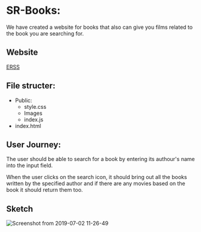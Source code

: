 # SR-Books:

We have created a website for books that also can give you films related to the
book you are searching for.

## Website
[ERSS](https://fack2.github.io/SR-Books/)

## File structer:

- Public:
  - style.css
  - Images
  - index.js
- index.html

## User Journey:

The user should be able to search for a book by entering its authour's name into
the input field.

When the user clicks on the search icon, it should bring out all the books
written by the specified author and if there are any movies based on the book it
should return them too.

## Sketch
![Screenshot from 2019-07-02 11-26-49](https://user-images.githubusercontent.com/47992412/60499527-4ca4ca00-9cc1-11e9-9ec5-76b0cbfffee4.png)

